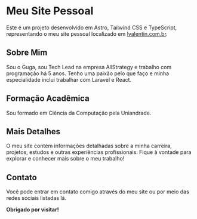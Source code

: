 # Meu Site Pessoal
Este é um projeto desenvolvido em Astro, Tailwind CSS e TypeScript, representando o meu site pessoal localizado em [lvalentin.com.br](https://lvalentin.com.br).

## Sobre Mim
Sou o Guga, sou Tech Lead na empresa AllStrategy e trabalho com programação há 5 anos. Tenho uma paixão pelo que faço e minha especialidade inclui trabalhar com Laravel e React.

## Formação Acadêmica
Sou formado em Ciência da Computação pela Uniandrade.

## Mais Detalhes
O meu site contém informações detalhadas sobre a minha carreira, projetos, estudos e outras experiências profissionais. Fique à vontade para explorar e conhecer mais sobre o meu trabalho!

## Contato
Você pode entrar em contato comigo através do meu site ou por meio das redes sociais listadas lá.

**Obrigado por visitar!**
